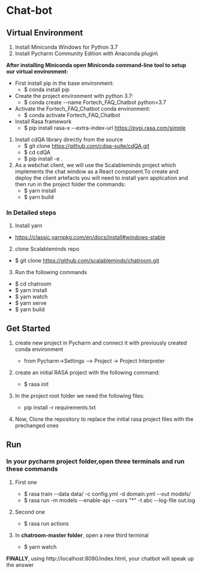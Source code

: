 
# Chat-bot
## Virtual Environment
1. Install Miniconda Windows for Python 3.7
1. Install Pycharm Community Edition with Anaconda plugin\
 
 **After installing Miniconda open Miniconda command-line tool to setup our virtual environment:**
  * First install pip in the base environment:
    *	$ conda install pip
  * Create the project environment with python 3.7:
 	 *  $ conda create --name Fortech_FAQ_Chatbot python=3.7
  * Activate the Fortech_FAQ_Chatbot conda environment:
 	 *  $ conda activate Fortech_FAQ_Chatbot
  * Install Rasa framework
    *	$ pip install rasa-x --extra-index-url https://pypi.rasa.com/simple
1. Install cdQA library directly from the source
 	* $ git clone https://github.com/cdqa-suite/cdQA.git
 	* $ cd cdQA
 	* $ pip install -e .
1. As a webchat client, we will use the Scalableminds project which implements the chat window as a React component.To create and deploy the client artefacts you will need to install yarn  application  and then run in the project folder the commands:
 	* $ yarn install
 	* $ yarn build
  
### In Detailed steps
1. Install yarn
  * https://classic.yarnpkg.com/en/docs/install#windows-stable
2. clone Scalableminds repo 
  * $ git clone https://github.com/scalableminds/chatroom.git 
3. Run the following commands
  * $ cd chatroom
  * $ yarn install
  * $ yarn watch
  * $ yarn serve
  * $ yarn build
 

## Get Started
1. create new project in Pycharm and connect it with previously created conda environment
   * from Pycharm->Settings –> Project -> Project Interpreter
 
1. create an initial RASA project with the following command:
   * $ rasa init
  
1. In the project root folder we need the following files:
   * pip install -r requirements.txt 
  
1. Now, Clone the repository to replace the initial rasa project files with the prechanged ones
 
 
## Run 
 ### **In your pycharm project folder**,open three terminals and run these commands
 
 1. First one 
    * $ rasa train --data data/ -c config.yml -d domain.yml --out models/
    * $ rasa run -m models --enable-api --cors "*" -t abc --log-file out.log
 1. Second one 
    * $ rasa run actions
    
 1. In  __**chatroom-master  folder**__, open a new third terminal 
    *  $ yarn watch
    
 **FINALLY**, using http://localhost:8080/index.html, your chatbot will speak up the answer 
